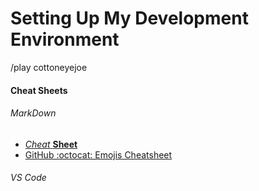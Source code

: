 # Setting Up My Development Environment
/play cottoneyejoe

#### Cheat Sheets

###### MarkDown

* [*Cheat* **Sheet**](https://guides.github.com/pdfs/markdown-cheatsheet-online.pdf)
* [GitHub :octocat: Emojis Cheatsheet](https://www.webfx.com/tools/emoji-cheat-sheet/)

###### VS Code
